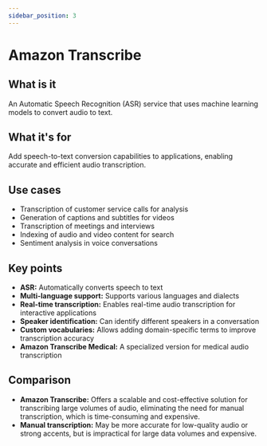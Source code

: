 ```yaml
---
sidebar_position: 3
---
```


# Amazon Transcribe

## What is it
An Automatic Speech Recognition (ASR) service that uses machine learning models to convert audio to text.

## What it's for
Add speech-to-text conversion capabilities to applications, enabling accurate and efficient audio transcription.

## Use cases
- Transcription of customer service calls for analysis
- Generation of captions and subtitles for videos
- Transcription of meetings and interviews
- Indexing of audio and video content for search
- Sentiment analysis in voice conversations

## Key points
- **ASR:** Automatically converts speech to text
- **Multi-language support:** Supports various languages and dialects
- **Real-time transcription:** Enables real-time audio transcription for interactive applications
- **Speaker identification:** Can identify different speakers in a conversation
- **Custom vocabularies:** Allows adding domain-specific terms to improve transcription accuracy
- **Amazon Transcribe Medical:** A specialized version for medical audio transcription

## Comparison
- **Amazon Transcribe:** Offers a scalable and cost-effective solution for transcribing large volumes of audio, eliminating the need for manual transcription, which is time-consuming and expensive.
- **Manual transcription:** May be more accurate for low-quality audio or strong accents, but is impractical for large data volumes and expensive. 